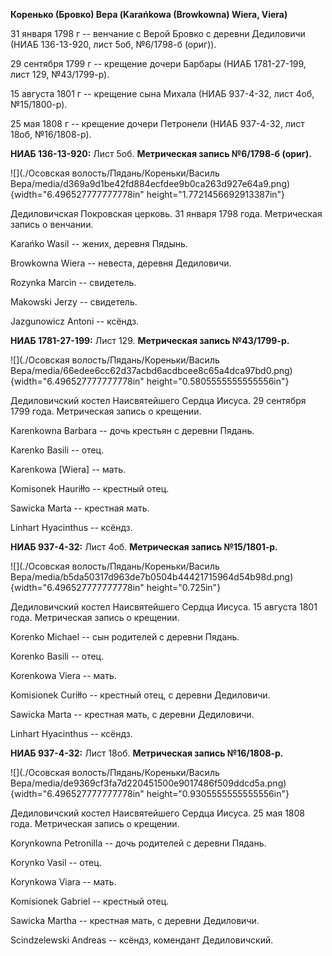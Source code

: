 **Коренько (Бровко) Вера (Karańkowa (Browkowna) Wiera, Viera)**

31 января 1798 г -- венчание с Верой Бровко с деревни Дедиловичи (НИАБ
136-13-920, лист 5об, №6/1798-б (ориг)).

29 сентября 1799 г -- крещение дочери Барбары (НИАБ 1781-27-199, лист
129, №43/1799-р).

15 августа 1801 г -- крещение сына Михала (НИАБ 937-4-32, лист 4об,
№15/1800-р).

25 мая 1808 г -- крещение дочери Петронели (НИАБ 937-4-32, лист 18об,
№16/1808-р).

**НИАБ 136-13-920:** Лист 5об. **Метрическая запись №6/1798-б (ориг).**

![](./Осовская волость/Пядань/Кореньки/Василь Вера/media/d369a9d1be42fd884ecfdee9b0ca263d927e64a9.png){width="6.496527777777778in"
height="1.7721456692913387in"}

Дедиловичская Покровская церковь. 31 января 1798 года. Метрическая
запись о венчании.

Karańko Wasil -- жених, деревня Пядынь.

Browkowna Wiera -- невеста, деревня Дедиловичи.

Rozynka Marcin -- свидетель.

Makowski Jerzy -- свидетель.

Jazgunowicz Antoni -- ксёндз.

**НИАБ 1781-27-199:** Лист 129. **Метрическая запись №43/1799-р.**

![](./Осовская волость/Пядань/Кореньки/Василь Вера/media/66edee6cc62d37acbd6acdbcee8c65a4dca97bd0.png){width="6.496527777777778in"
height="0.5805555555555556in"}

Дедиловичский костел Наисвятейшего Сердца Иисуса. 29 сентября 1799 года.
Метрическая запись о крещении.

Karenkowna Barbara -- дочь крестьян с деревни Пядань.

Karenko Basili -- отец.

Karenkowa \[Wiera\] -- мать.

Komisonek Hauriłło -- крестный отец.

Sawicka Marta -- крестная мать.

Linhart Hyacinthus -- ксёндз.

**НИАБ 937-4-32:** Лист 4об. **Метрическая запись №15/1801-р.**

![](./Осовская волость/Пядань/Кореньки/Василь Вера/media/b5da50317d963de7b0504b44421715964d54b98d.png){width="6.496527777777778in"
height="0.725in"}

Дедиловичский костел Наисвятейшего Сердца Иисуса. 15 августа 1801 года.
Метрическая запись о крещении.

Korenko Michael -- сын родителей с деревни Пядань.

Korenko Basili -- отец.

Korenkowa Viera -- мать.

Komisionek Curiłło -- крестный отец, с деревни Дедиловичи.

Sawicka Marta -- крестная мать, с деревни Дедиловичи.

Linhart Hyacinthus -- ксёндз.

**НИАБ 937-4-32:** Лист 18об. **Метрическая запись №16/1808-р.**

![](./Осовская волость/Пядань/Кореньки/Василь Вера/media/de9369cf3fa7d220451500e9017486f509ddcd5a.png){width="6.496527777777778in"
height="0.9305555555555556in"}

Дедиловичский костел Наисвятейшего Сердца Иисуса. 25 мая 1808 года.
Метрическая запись о крещении.

Korynkowna Petronilla -- дочь родителей с деревни Пядань.

Korynko Vasil -- отец.

Korynkowa Viara -- мать.

Komisionek Gabriel -- крестный отец.

Sawicka Martha -- крестная мать, с деревни Дедиловичи.

Scindzelewski Andreas -- ксёндз, комендант Дедиловичский.
